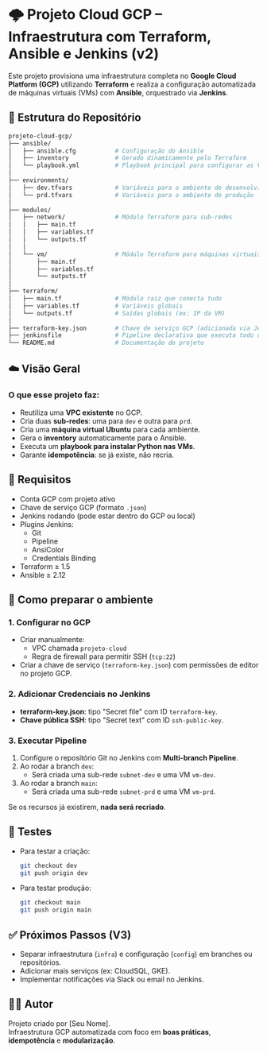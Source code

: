 # 🌩️ Projeto Cloud GCP – Infraestrutura com Terraform, Ansible e Jenkins (v2)

Este projeto provisiona uma infraestrutura completa no **Google Cloud Platform (GCP)** utilizando **Terraform** e realiza a configuração automatizada de máquinas virtuais (VMs) com **Ansible**, orquestrado via **Jenkins**.

## 📂 Estrutura do Repositório

```bash
projeto-cloud-gcp/
├── ansible/
│   ├── ansible.cfg           # Configuração do Ansible
│   ├── inventory             # Gerado dinamicamente pelo Terraform
│   └── playbook.yml          # Playbook principal para configurar as VMs
│
├── environments/
│   ├── dev.tfvars            # Variáveis para o ambiente de desenvolvimento
│   └── prd.tfvars            # Variáveis para o ambiente de produção
│
├── modules/
│   ├── network/              # Módulo Terraform para sub-redes
│   │   ├── main.tf
│   │   ├── variables.tf
│   │   └── outputs.tf
│   │
│   └── vm/                   # Módulo Terraform para máquinas virtuais
│       ├── main.tf
│       ├── variables.tf
│       └── outputs.tf
│
├── terraform/
│   ├── main.tf               # Módulo raiz que conecta tudo
│   ├── variables.tf          # Variáveis globais
│   └── outputs.tf            # Saídas globais (ex: IP da VM)
│
├── terraform-key.json        # Chave de serviço GCP (adicionada via Jenkins)
├── jenkinsfile               # Pipeline declarativa que executa todo o fluxo
└── README.md                 # Documentação do projeto
```

## ☁️ Visão Geral

### O que esse projeto faz:
- Reutiliza uma **VPC existente** no GCP.
- Cria duas **sub-redes**: uma para `dev` e outra para `prd`.
- Cria uma **máquina virtual Ubuntu** para cada ambiente.
- Gera o **inventory** automaticamente para o Ansible.
- Executa um **playbook para instalar Python nas VMs**.
- Garante **idempotência**: se já existe, não recria.

## 🧰 Requisitos

- Conta GCP com projeto ativo
- Chave de serviço GCP (formato `.json`)
- Jenkins rodando (pode estar dentro do GCP ou local)
- Plugins Jenkins:
  - Git
  - Pipeline
  - AnsiColor
  - Credentials Binding
- Terraform ≥ 1.5
- Ansible ≥ 2.12

## 🚀 Como preparar o ambiente

### 1. Configurar no GCP

- Criar manualmente:
  - VPC chamada `projeto-cloud`
  - Regra de firewall para permitir SSH (`tcp:22`)
- Criar a chave de serviço (`terraform-key.json`) com permissões de editor no projeto GCP.

### 2. Adicionar Credenciais no Jenkins

- **terraform-key.json**: tipo "Secret file" com ID `terraform-key`.
- **Chave pública SSH**: tipo "Secret text" com ID `ssh-public-key`.

### 3. Executar Pipeline

1. Configure o repositório Git no Jenkins com **Multi-branch Pipeline**.
2. Ao rodar a branch `dev`:
   - Será criada uma sub-rede `subnet-dev` e uma VM `vm-dev`.
3. Ao rodar a branch `main`:
   - Será criada uma sub-rede `subnet-prd` e uma VM `vm-prd`.

Se os recursos já existirem, **nada será recriado**.

## 🧪 Testes

- Para testar a criação:
  ```bash
  git checkout dev
  git push origin dev
  ```
- Para testar produção:
  ```bash
  git checkout main
  git push origin main
  ```

## ✅ Próximos Passos (V3)

- Separar infraestrutura (`infra`) e configuração (`config`) em branches ou repositórios.
- Adicionar mais serviços (ex: CloudSQL, GKE).
- Implementar notificações via Slack ou email no Jenkins.

## 👨‍💻 Autor

Projeto criado por [Seu Nome].  
Infraestrutura GCP automatizada com foco em **boas práticas**, **idempotência** e **modularização**.
